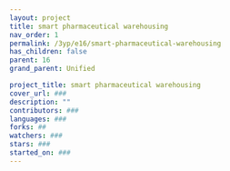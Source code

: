 ```yaml
---
layout: project
title: smart pharmaceutical warehousing
nav_order: 1
permalink: /3yp/e16/smart-pharmaceutical-warehousing
has_children: false
parent: 16
grand_parent: Unified

project_title: smart pharmaceutical warehousing
cover_url: ###
description: ""
contributors: ###
languages: ###
forks: ##
watchers: ###
stars: ###
started_on: ###
---
```

    